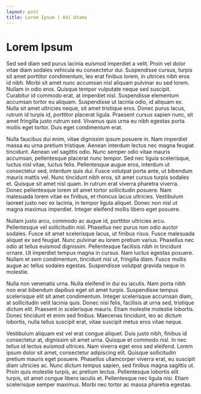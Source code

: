 ```yaml
---
layout: post
title: Lorem Ipsum | Adi Utama
---
```


# Lorem Ipsum

Sed sed diam sed purus lacinia euismod imperdiet a velit. Proin vel dolor vitae diam sodales vehicula eu consectetur dui. Suspendisse cursus, turpis sit amet porttitor condimentum, leo erat finibus lorem, in ultrices nibh eros id nibh. Morbi sit amet nunc accumsan nisl aliquam pulvinar eu sed lorem. Nullam in odio eros. Quisque tempor vulputate neque sed suscipit. Curabitur id commodo erat, at imperdiet nisl. Suspendisse elementum accumsan tortor eu aliquam. Suspendisse ut lacinia odio, id aliquam ex. Nulla sit amet ultricies neque, sit amet tristique eros. Donec purus lacus, rutrum id turpis id, porttitor placerat ligula. Praesent cursus sapien nunc, sit amet fringilla justo rutrum sed. Vivamus quis urna eu nibh egestas porta mollis eget tortor. Duis eget condimentum erat.

Nulla faucibus dui enim, vitae dignissim ipsum posuere in. Nam imperdiet massa eu urna pretium tristique. Aenean interdum lectus nec magna feugiat tincidunt. Aenean vel sagittis odio. Nunc semper odio vitae mauris accumsan, pellentesque placerat nunc tempor. Sed nec ligula scelerisque, luctus nisl vitae, luctus felis. Pellentesque augue eros, interdum ut consectetur sed, interdum quis dui. Fusce volutpat porta ante, ut bibendum mauris mattis vel. Nunc tincidunt nibh eros, sit amet cursus turpis sodales et. Quisque sit amet nisl quam. In rutrum erat viverra pharetra viverra. Donec pellentesque lorem sit amet tortor sollicitudin posuere. Nam malesuada lorem vitae ex finibus, et rhoncus lacus ultricies. Vestibulum laoreet justo nec ex lacinia, in tempor ligula aliquet. Donec non nisl ut magna maximus imperdiet. Integer eleifend mollis libero eget posuere.

Nullam justo arcu, commodo ac augue id, porttitor ultricies arcu. Pellentesque vel sollicitudin nisl. Phasellus nec purus non odio auctor sodales. Fusce sit amet scelerisque lacus, ut finibus risus. Fusce malesuada aliquet ex sed feugiat. Nunc pulvinar eu lorem pretium varius. Phasellus nec odio at tellus euismod dignissim. Pellentesque facilisis nibh in tincidunt ornare. Ut imperdiet tempus magna in cursus. Nam luctus egestas posuere. Nullam et sem condimentum, tincidunt nisl ut, fringilla diam. Fusce mollis augue ac tellus sodales egestas. Suspendisse volutpat gravida neque in molestie.

Nulla non venenatis urna. Nulla eleifend in dui eu iaculis. Nam porta nibh non erat bibendum dapibus eget sit amet turpis. Suspendisse tempus scelerisque elit sit amet condimentum. Integer scelerisque accumsan diam, at sollicitudin velit lacinia quis. Donec nisi felis, facilisis at urna sed, tristique dictum elit. Praesent in scelerisque mauris. Etiam molestie molestie lobortis. Donec tincidunt et enim sed finibus. Maecenas tincidunt, leo ac dictum lobortis, nulla tellus suscipit erat, vitae suscipit metus eros vitae neque.

Vestibulum aliquam est vel erat congue aliquet. Duis justo nibh, finibus id consectetur at, dignissim sit amet urna. Quisque et commodo nisl. In nec tellus id lectus euismod ultrices. Nam viverra eget eros sed eleifend. Lorem ipsum dolor sit amet, consectetur adipiscing elit. Quisque sollicitudin pretium mauris eget posuere. Phasellus ullamcorper viverra erat, eu suscipit diam ultricies ac. Nunc dictum tempus sapien, sed finibus magna sagittis ut. Proin quis molestie turpis, ac pretium lectus. Pellentesque lobortis elit turpis, sit amet congue libero iaculis et. Pellentesque nec ligula nisi. Etiam scelerisque semper maximus. Morbi nec tortor ac massa pharetra egestas.
